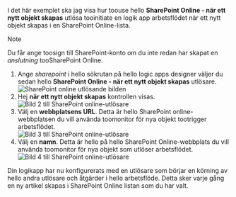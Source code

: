 I det här exemplet ska jag visa hur toouse hello **SharePoint Online - när ett nytt objekt skapas** utlösa tooinitiate en logik app arbetsflödet när ett nytt objekt skapas i en SharePoint Online-lista.

> [!NOTE]
> Du får ange toosign till SharePoint-konto om du inte redan har skapat en *anslutning* tooSharePoint Online.  
> 
> 

1. Ange *sharepoint* i hello sökrutan på hello logic apps designer väljer du sedan hello **SharePoint Online - när ett nytt objekt skapas** utlösare.  
   ![SharePoint online utlösande bilden](./media/connectors-create-api-sharepointonline/trigger-1.png)  
2. Hej **när ett nytt objekt skapas** kontrollen visas.  
   ![Bild 2 till SharePoint online-utlösare](./media/connectors-create-api-sharepointonline/trigger-2.png)   
3. Välj en **webbplatsens URL**. Detta är hello SharePoint online-webbplatsen du vill använda toomonitor för nya objekt tootrigger arbetsflödet.  
   ![Bild 3 till SharePoint online-utlösare](./media/connectors-create-api-sharepointonline/trigger-3.png)   
4. Välj en **namn**. Detta är hello på hello SharePoint Online-webbplats du vill använda toomonitor för nya objekt som utlöser arbetsflödet.  
   ![Bild 4 till SharePoint online-utlösare](./media/connectors-create-api-sharepointonline/trigger-4.png)   

Din logikapp har nu konfigurerats med en utlösare som börjar en körning av hello andra utlösare och åtgärder i hello arbetsflöde. Detta sker varje gång en ny artikel skapas i SharePoint Online listan som du har valt.  

